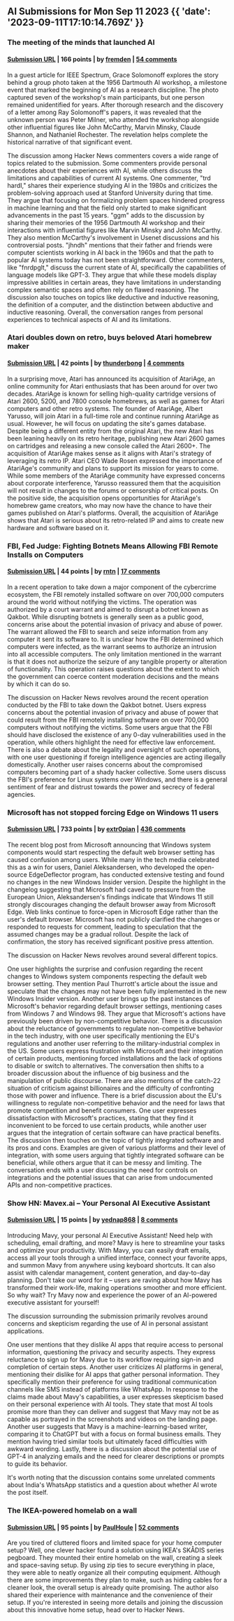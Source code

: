 ## AI Submissions for Mon Sep 11 2023 {{ 'date': '2023-09-11T17:10:14.769Z' }}

### The meeting of the minds that launched AI

#### [Submission URL](https://spectrum.ieee.org/dartmouth-ai-workshop) | 166 points | by [fremden](https://news.ycombinator.com/user?id=fremden) | [54 comments](https://news.ycombinator.com/item?id=37469849)

In a guest article for IEEE Spectrum, Grace Solomonoff explores the story behind a group photo taken at the 1956 Dartmouth AI workshop, a milestone event that marked the beginning of AI as a research discipline. The photo captured seven of the workshop's main participants, but one person remained unidentified for years. After thorough research and the discovery of a letter among Ray Solomonoff's papers, it was revealed that the unknown person was Peter Milner, who attended the workshop alongside other influential figures like John McCarthy, Marvin Minsky, Claude Shannon, and Nathaniel Rochester. The revelation helps complete the historical narrative of that significant event.

The discussion among Hacker News commenters covers a wide range of topics related to the submission. Some commenters provide personal anecdotes about their experiences with AI, while others discuss the limitations and capabilities of current AI systems. One commenter, "trd hardI," shares their experience studying AI in the 1980s and criticizes the problem-solving approach used at Stanford University during that time. They argue that focusing on formalizing problem spaces hindered progress in machine learning and that the field only started to make significant advancements in the past 15 years. "ggm" adds to the discussion by sharing their memories of the 1956 Dartmouth AI workshop and their interactions with influential figures like Marvin Minsky and John McCarthy. They also mention McCarthy's involvement in Usenet discussions and his controversial posts. "jhndh" mentions that their father and friends were computer scientists working in AI back in the 1960s and that the path to popular AI systems today has not been straightforward. Other commenters, like "fnrdpglt," discuss the current state of AI, specifically the capabilities of language models like GPT-3. They argue that while these models display impressive abilities in certain areas, they have limitations in understanding complex semantic spaces and often rely on flawed reasoning. The discussion also touches on topics like deductive and inductive reasoning, the definition of a computer, and the distinction between abductive and inductive reasoning. Overall, the conversation ranges from personal experiences to technical aspects of AI and its limitations.

### Atari doubles down on retro, buys beloved Atari homebrew maker

#### [Submission URL](https://arstechnica.com/gaming/2023/09/zap-atari-acquires-beloved-retro-homebrew-vendor-atariage/) | 42 points | by [thunderbong](https://news.ycombinator.com/user?id=thunderbong) | [4 comments](https://news.ycombinator.com/item?id=37464250)

In a surprising move, Atari has announced its acquisition of AtariAge, an online community for Atari enthusiasts that has been around for over two decades. AtariAge is known for selling high-quality cartridge versions of Atari 2600, 5200, and 7800 console homebrews, as well as games for Atari computers and other retro systems. The founder of AtariAge, Albert Yarusso, will join Atari in a full-time role and continue running AtariAge as usual. However, he will focus on updating the site's games database. Despite being a different entity from the original Atari, the new Atari has been leaning heavily on its retro heritage, publishing new Atari 2600 games on cartridges and releasing a new console called the Atari 2600+. The acquisition of AtariAge makes sense as it aligns with Atari's strategy of leveraging its retro IP. Atari CEO Wade Rosen expressed the importance of AtariAge's community and plans to support its mission for years to come. While some members of the AtariAge community have expressed concerns about corporate interference, Yarusso reassured them that the acquisition will not result in changes to the forums or censorship of critical posts. On the positive side, the acquisition opens opportunities for AtariAge's homebrew game creators, who may now have the chance to have their games published on Atari's platforms. Overall, the acquisition of AtariAge shows that Atari is serious about its retro-related IP and aims to create new hardware and software based on it.

### FBI, Fed Judge: Fighting Botnets Means Allowing FBI Remote Installs on Computers

#### [Submission URL](https://www.techdirt.com/2023/09/11/fbi-federal-judge-agree-fighting-botnets-means-allowing-the-fbi-to-remotely-install-software-on-peoples-computers/) | 44 points | by [rntn](https://news.ycombinator.com/user?id=rntn) | [17 comments](https://news.ycombinator.com/item?id=37472841)

In a recent operation to take down a major component of the cybercrime ecosystem, the FBI remotely installed software on over 700,000 computers around the world without notifying the victims. The operation was authorized by a court warrant and aimed to disrupt a botnet known as Qakbot. While disrupting botnets is generally seen as a public good, concerns arise about the potential invasion of privacy and abuse of power. The warrant allowed the FBI to search and seize information from any computer it sent its software to. It is unclear how the FBI determined which computers were infected, as the warrant seems to authorize an intrusion into all accessible computers. The only limitation mentioned in the warrant is that it does not authorize the seizure of any tangible property or alteration of functionality. This operation raises questions about the extent to which the government can coerce content moderation decisions and the means by which it can do so.

The discussion on Hacker News revolves around the recent operation conducted by the FBI to take down the Qakbot botnet. Users express concerns about the potential invasion of privacy and abuse of power that could result from the FBI remotely installing software on over 700,000 computers without notifying the victims. Some users argue that the FBI should have disclosed the existence of any 0-day vulnerabilities used in the operation, while others highlight the need for effective law enforcement. There is also a debate about the legality and oversight of such operations, with one user questioning if foreign intelligence agencies are acting illegally domestically. Another user raises concerns about the compromised computers becoming part of a shady hacker collective. Some users discuss the FBI's preference for Linux systems over Windows, and there is a general sentiment of fear and distrust towards the power and secrecy of federal agencies.

### Microsoft has not stopped forcing Edge on Windows 11 users

#### [Submission URL](https://www.ctrl.blog/entry/windows-system-components-default-edge.html) | 733 points | by [extr0pian](https://news.ycombinator.com/user?id=extr0pian) | [436 comments](https://news.ycombinator.com/item?id=37461449)

The recent blog post from Microsoft announcing that Windows system components would start respecting the default web browser setting has caused confusion among users. While many in the tech media celebrated this as a win for users, Daniel Aleksandersen, who developed the open-source EdgeDeflector program, has conducted extensive testing and found no changes in the new Windows Insider version. Despite the highlight in the changelog suggesting that Microsoft had caved to pressure from the European Union, Aleksandersen's findings indicate that Windows 11 still strongly discourages changing the default browser away from Microsoft Edge. Web links continue to force-open in Microsoft Edge rather than the user's default browser. Microsoft has not publicly clarified the changes or responded to requests for comment, leading to speculation that the assumed changes may be a gradual rollout. Despite the lack of confirmation, the story has received significant positive press attention.

The discussion on Hacker News revolves around several different topics. 

One user highlights the surprise and confusion regarding the recent changes to Windows system components respecting the default web browser setting. They mention Paul Thurrott's article about the issue and speculate that the changes may not have been fully implemented in the new Windows Insider version.
Another user brings up the past instances of Microsoft's behavior regarding default browser settings, mentioning cases from Windows 7 and Windows 98. They argue that Microsoft's actions have previously been driven by non-competitive behavior.
There is a discussion about the reluctance of governments to regulate non-competitive behavior in the tech industry, with one user specifically mentioning the EU's regulations and another user referring to the military-industrial complex in the US.
Some users express frustration with Microsoft and their integration of certain products, mentioning forced installations and the lack of options to disable or switch to alternatives.
The conversation then shifts to a broader discussion about the influence of big business and the manipulation of public discourse. There are also mentions of the catch-22 situation of criticism against billionaires and the difficulty of confronting those with power and influence.
There is a brief discussion about the EU's willingness to regulate non-competitive behavior and the need for laws that promote competition and benefit consumers.
One user expresses dissatisfaction with Microsoft's practices, stating that they find it inconvenient to be forced to use certain products, while another user argues that the integration of certain software can have practical benefits.
The discussion then touches on the topic of tightly integrated software and its pros and cons. Examples are given of various platforms and their level of integration, with some users arguing that tightly integrated software can be beneficial, while others argue that it can be messy and limiting.
The conversation ends with a user discussing the need for controls on integrations and the potential issues that can arise from undocumented APIs and non-competitive practices.

### Show HN: Mavex.ai – Your Personal AI Executive Assistant

#### [Submission URL](https://mavex.ai) | 15 points | by [yednap868](https://news.ycombinator.com/user?id=yednap868) | [8 comments](https://news.ycombinator.com/item?id=37465321)

Introducing Mavy, your personal AI Executive Assistant! Need help with scheduling, email drafting, and more? Mavy is here to streamline your tasks and optimize your productivity. With Mavy, you can easily draft emails, access all your tools through a unified interface, connect your favorite apps, and summon Mavy from anywhere using keyboard shortcuts. It can also assist with calendar management, content generation, and day-to-day planning. Don't take our word for it – users are raving about how Mavy has transformed their work-life, making operations smoother and more efficient. So why wait? Try Mavy now and experience the power of an AI-powered executive assistant for yourself!

The discussion surrounding the submission primarily revolves around concerns and skepticism regarding the use of AI in personal assistant applications.

One user mentions that they dislike AI apps that require access to personal information, questioning the privacy and security aspects. They express reluctance to sign up for Mavy due to its workflow requiring sign-in and completion of certain steps.
Another user criticizes AI platforms in general, mentioning their dislike for AI apps that gather personal information. They specifically mention their preference for using traditional communication channels like SMS instead of platforms like WhatsApp.
In response to the claims made about Mavy's capabilities, a user expresses skepticism based on their personal experience with AI tools. They state that most AI tools promise more than they can deliver and suggest that Mavy may not be as capable as portrayed in the screenshots and videos on the landing page.
Another user suggests that Mavy is a machine-learning-based writer, comparing it to ChatGPT but with a focus on formal business emails. They mention having tried similar tools but ultimately faced difficulties with awkward wording.
Lastly, there is a discussion about the potential use of GPT-4 in analyzing emails and the need for clearer descriptions or prompts to guide its behavior.

It's worth noting that the discussion contains some unrelated comments about India's WhatsApp statistics and a question about whether AI wrote the post itself.

### The IKEA-powered homelab on a wall

#### [Submission URL](https://ounapuu.ee/posts/2023/09/07/ikea-powered-homelab/) | 95 points | by [PaulHoule](https://news.ycombinator.com/user?id=PaulHoule) | [52 comments](https://news.ycombinator.com/item?id=37472984)

Are you tired of cluttered floors and limited space for your home computer setup? Well, one clever hacker found a solution using IKEA's SKÅDIS series pegboard. They mounted their entire homelab on the wall, creating a sleek and space-saving setup. By using zip ties to secure everything in place, they were able to neatly organize all their computing equipment. Although there are some improvements they plan to make, such as hiding cables for a cleaner look, the overall setup is already quite promising. The author also shared their experience with maintenance and the convenience of their setup. If you're interested in seeing more details and joining the discussion about this innovative home setup, head over to Hacker News.

